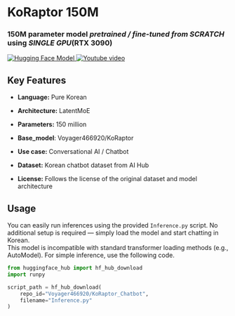 # KoRaptor 150M
### 150M parameter model *pretrained / fine-tuned from SCRATCH* using *SINGLE GPU*(RTX 3090)
<a href="https://huggingface.co/Voyager466920/KoRaptor_Chatbot" target="_blank">
  <img src="https://img.shields.io/badge/HuggingFace-FFD21E?style=flat-square&logo=huggingface&logoColor=white" alt="Hugging Face Model"/>
</a>
<a href="https://www.youtube.com/watch?v=USPKsNLCRqE&si=AAiD-9Clo-IJnduv" target="_blank">
  <img src="https://img.shields.io/badge/YouTube-FF0000?style=flat-square&logo=youtube&logoColor=white" alt="Youtube video"/>
</a>


## Key Features
- **Language:** Pure Korean  
- **Architecture:** LatentMoE  
- **Parameters:** 150 million
- **Base_model**: Voyager466920/KoRaptor


- **Use case:** Conversational AI / Chatbot  
- **Dataset:** Korean chatbot dataset from AI Hub  
- **License:** Follows the license of the original dataset and model architecture

## Usage
You can easily run inferences using the provided `Inference.py` script. No additional setup is required — simply load the model and start chatting in Korean.  
This model is incompatible with standard transformer loading methods (e.g., AutoModel). For simple inference, use the following code.

```python
from huggingface_hub import hf_hub_download
import runpy

script_path = hf_hub_download(
    repo_id="Voyager466920/KoRaptor_Chatbot",
    filename="Inference.py"
)
```





